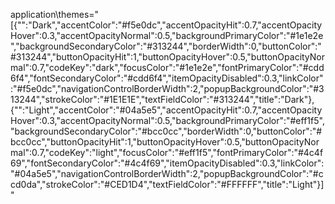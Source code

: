 application\themes="[{\"\":\"Dark\",\"accentColor\":\"#f5e0dc\",\"accentOpacityHit\":0.7,\"accentOpacityHover\":0.3,\"accentOpacityNormal\":0.5,\"backgroundPrimaryColor\":\"#1e1e2e\",\"backgroundSecondaryColor\":\"#313244\",\"borderWidth\":0,\"buttonColor\":\"#313244\",\"buttonOpacityHit\":1,\"buttonOpacityHover\":0.5,\"buttonOpacityNormal\":0.7,\"codeKey\":\"dark\",\"focusColor\":\"#1e1e2e\",\"fontPrimaryColor\":\"#cdd6f4\",\"fontSecondaryColor\":\"#cdd6f4\",\"itemOpacityDisabled\":0.3,\"linkColor\":\"#f5e0dc\",\"navigationControlBorderWidth\":2,\"popupBackgroundColor\":\"#313244\",\"strokeColor\":\"#1E1E1E\",\"textFieldColor\":\"#313244\",\"title\":\"Dark\"},{\"\":\"Light\",\"accentColor\":\"#04a5e5\",\"accentOpacityHit\":0.7,\"accentOpacityHover\":0.3,\"accentOpacityNormal\":0.5,\"backgroundPrimaryColor\":\"#eff1f5\",\"backgroundSecondaryColor\":\"#bcc0cc\",\"borderWidth\":0,\"buttonColor\":\"#bcc0cc\",\"buttonOpacityHit\":1,\"buttonOpacityHover\":0.5,\"buttonOpacityNormal\":0.7,\"codeKey\":\"light\",\"focusColor\":\"#eff1f5\",\"fontPrimaryColor\":\"#4c4f69\",\"fontSecondaryColor\":\"#4c4f69\",\"itemOpacityDisabled\":0.3,\"linkColor\":\"#04a5e5\",\"navigationControlBorderWidth\":2,\"popupBackgroundColor\":\"#ccd0da\",\"strokeColor\":\"#CED1D4\",\"textFieldColor\":\"#FFFFFF\",\"title\":\"Light\"}]"